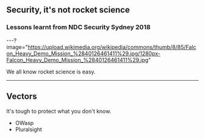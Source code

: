 ## Security, it's not rocket science
### Lessons learnt from NDC Security Sydney 2018

---?image="https://upload.wikimedia.org/wikipedia/commons/thumb/8/85/Falcon_Heavy_Demo_Mission_%2840126461411%29.jpg/1280px-Falcon_Heavy_Demo_Mission_%2840126461411%29.jpg"

We all know rocket science is easy.

---
## Vectors
It's tough to protect what you don't know.
- OWasp
- Pluralsight
